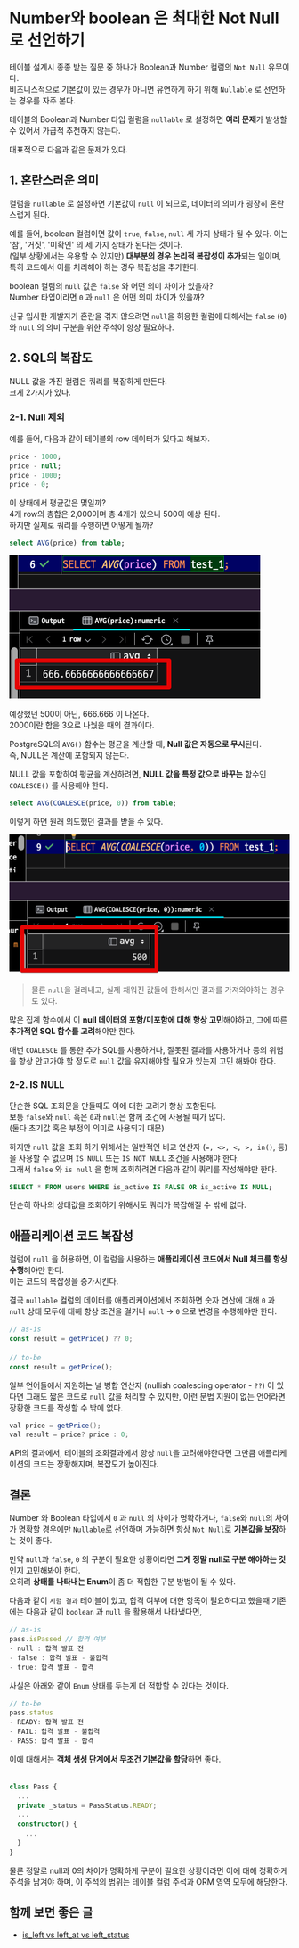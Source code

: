 # Number와 boolean 은 최대한 Not Null로 선언하기

테이블 설계시 종종 받는 질문 중 하나가 Boolean과 Number 컬럼의 `Not Null` 유무이다.  
비즈니스적으로 기본값이 있는 경우가 아니면 유연하게 하기 위해 `Nullable` 로 선언하는 경우를 자주 본다.  
  
테이블의 Boolean과 Number 타입 컬럼을 `nullable` 로 설정하면 **여러 문제**가 발생할 수 있어서 가급적 추천하지 않는다.  
  
대표적으로 다음과 같은 문제가 있다.

## 1. 혼란스러운 의미

컬럼을 `nullable` 로 설정하면 기본값이 `null` 이 되므로, 데이터의 의미가 굉장히 혼란스럽게 된다.  
  
예를 들어, boolean 컬럼이면 값이 `true`, `false`, `null` 세 가지 상태가 될 수 있다. 
이는 '참', '거짓', '미확인' 의 세 가지 상태가 된다는 것이다.  
(일부 상황에서는 유용할 수 있지만) **대부분의 경우 논리적 복잡성이 추가**되는 일이며, 특히 코드에서 이를 처리해야 하는 경우 복잡성을 추가한다.

boolean 컬럼의 `null` 값은 `false` 와 어떤 의미 차이가 있을까?    
Number 타입이라면 `0` 과 `null` 은 어떤 의미 차이가 있을까?

신규 입사한 개발자가 혼란을 겪지 않으려면 `null`을 허용한 컬럼에 대해서는 `false` (`0`) 와 `null` 의 의미 구분을 위한 주석이 항상 필요하다. 

## 2. SQL의 복잡도

NULL 값을 가진 컬럼은 쿼리를 복잡하게 만든다.  
크게 2가지가 있다.

### 2-1. Null 제외

예를 들어, 다음과 같이 테이블의 row 데이터가 있다고 해보자.

```sql
price - 1000;
price - null;
price - 1000;
price - 0;
```

이 상태에서 평균값은 몇일까?  
4개 row의 총합은 2,000이며 총 4개가 있으니 500이 예상 된다.  
하지만 실제로 쿼리를 수행하면 어떻게 될까?

```sql
select AVG(price) from table;
```

![cal_1](./images/cal_1.png)

예상했던 500이 아닌, 666.666 이 나온다.  
2000이란 합을 3으로 나눴을 때의 결과이다.  
  
PostgreSQL의 `AVG()` 함수는 평균을 계산할 때, **Null 값은 자동으로 무시**된다.  
즉, NULL은 계산에 포함되지 않는다.  

NULL 값을 포함하여 평균을 계산하려면, **NULL 값을 특정 값으로 바꾸는** 함수인 `COALESCE()` 를 사용해야 한다.

```sql
select AVG(COALESCE(price, 0)) from table;
```

이렇게 하면 원래 의도했던 결과를 받을 수 있다.

![cal_2](./images/cal_2.png)

> 물론 `null`을 걸러내고, 실제 채워진 값들에 한해서만 결과를 가져와야하는 경우도 있다.

많은 집계 함수에서 이 **null 데이터의 포함/미포함에 대해 항상 고민**해야하고, 그에 따른 **추가적인 SQL 함수를 고려**해야만 한다.  
  
매번 `COALESCE` 를 통한 추가 SQL를 사용하거나, 잘못된 결과를 사용하거나 등의 위험을 항상 안고가야 할 정도로 `null` 값을 유지해야할 필요가 있는지 고민 해봐야 한다.  

### 2-2. IS NULL

단순한 SQL 조회문을 만들때도 이에 대한 고려가 항상 포함된다.  
보통 `false`와 `null` 혹은 `0`과 `null`은 함께 조건에 사용될 때가 많다.  
(둘다 초기값 혹은 부정의 의미로 사용되기 때문)  
  
하지만 `null` 값을 조회 하기 위해서는 일반적인 비교 연산자 (`=, <>, <, >, in()`, 등) 을 사용할 수 없으며 `IS NULL` 또는 `IS NOT NULL` 조건을 사용해야 한다.  
그래서 `false` 와 `is null` 을 함께 조회하려면 다음과 같이 쿼리를 작성해야만 한다.

```sql
SELECT * FROM users WHERE is_active IS FALSE OR is_active IS NULL;
```

단순히 하나의 상태값을 조회하기 위해서도 쿼리가 복잡해질 수 밖에 없다. 

## 애플리케이션 코드 복잡성

컬럼에 `null` 을 허용하면, 이 컬럼을 사용하는 **애플리케이션 코드에서 Null 체크를 항상 수행**해야만 한다.  
이는 코드의 복잡성을 증가시킨다.  
  
결국 `nullable` 컬럼의 데이터를 애플리케이션에서 조회하면 숫자 연산에 대해 `0` 과 `null` 상태 모두에 대해 항상 조건을 걸거나 `null` -> `0` 으로 변경을 수행해야만 한다.  

```ts
// as-is
const result = getPrice() ?? 0; 

// to-be
const result = getPrice();
```

일부 언어들에서 지원하는 널 병합 연산자 (nullish coalescing operator - `??`) 이 있다면 그래도 짧은 코드로 `null` 값을 처리할 수 있지만, 이런 문법 지원이 없는 언어라면 장황한 코드를 작성할 수 밖에 없다.

```java
val price = getPrice();
val result = price? price : 0; 
```

API의 결과에서, 테이블의 조회결과에서 항상 `null`을 고려해야한다면 그만큼 애플리케이션의 코드는 장황해지며, 복잡도가 높아진다.

## 결론

Number 와 Boolean 타입에서 `0` 과 `null` 의 차이가 명확하거나, `false`와 `null`의 차이가 명확할 경우에만 `Nullable`로 선언하며 가능하면 항상 `Not Null`로 **기본값을 보장**하는 것이 좋다.
  
만약 `null`과 `false`, `0` 의 구분이 필요한 상황이라면 **그게 정말 null로 구분 해야하는 것**인지 고민해봐야 한다.  
오히려 **상태를 나타내는 Enum**이 좀 더 적합한 구분 방법이 될 수 있다.  
  
다음과 같이 `시험 결과` 테이블이 있고, 합격 여부에 대한 항목이 필요하다고 했을때 기존에는 다음과 같이 `boolean` 과 `null` 을 활용해서 나타냈다면,

```ts
// as-is
pass.isPassed // 합격 여부 
- null : 합격 발표 전
- false : 합격 발표 - 불합격
- true: 합격 발표 - 합격
```

사실은 아래와 같이 `Enum` 상태를 두는게 더 적합할 수 있다는 것이다.

```ts
// to-be
pass.status
- READY: 합격 발표 전
- FAIL: 합격 발표 - 불합격
- PASS: 합격 발표 - 합격
```

이에 대해서는 **객체 생성 단계에서 무조건 기본값을 할당**하면 좋다.

```ts

class Pass {
  ...
  private _status = PassStatus.READY;
  ...
  constructor() {
    ...
  }
}
```

물론 정말로 null과 0의 차이가 명확하게 구분이 필요한 상황이라면 이에 대해 정확하게 주석을 남겨야 하며, 이 주석의 범위는 테이블 컬럼 주석과 ORM 영역 모두에 해당한다.

## 함께 보면 좋은 글

- [is_left vs left_at vs left_status](https://jojoldu.tistory.com/577)